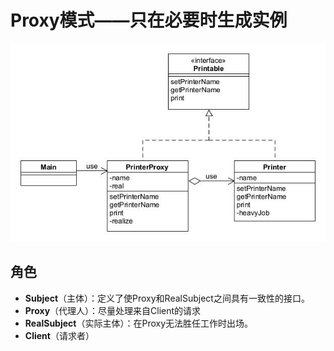# Proxy模式——只在必要时生成实例

![proxy](asset/proxy.jpg)

## 角色

* **Subject**（主体）：定义了使Proxy和RealSubject之间具有一致性的接口。
* **Proxy**（代理人）：尽量处理来自Client的请求
* **RealSubject**（实际主体）：在Proxy无法胜任工作时出场。
* **Client**（请求者）
